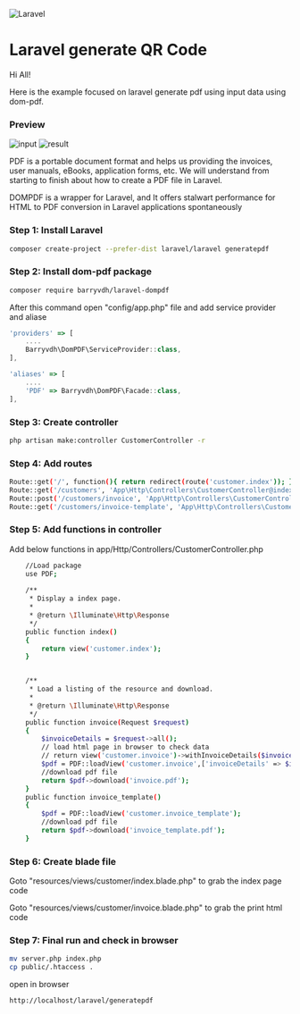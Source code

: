 ![Laravel](https://raw.githubusercontent.com/laravel/art/master/logo-lockup/5%20SVG/2%20CMYK/1%20Full%20Color/laravel-logolockup-cmyk-red.svg)


# Laravel generate QR Code

Hi All!

Here is the example focused on laravel generate pdf using input data using dom-pdf.

### Preview
![input](https://github.com/kcsrinivasa/laravel-generatepdf/blob/main/output/qrgenerate.jpg?raw=true)
![result](https://github.com/kcsrinivasa/laravel-generatepdf/blob/main/output/scan.jpg?raw=true)

PDF is a portable document format and helps us providing the invoices, user manuals, eBooks, application forms, etc. We will understand from starting to finish about how to create a PDF file in Laravel.

DOMPDF is a wrapper for Laravel, and It offers stalwart performance for HTML to PDF conversion in Laravel applications spontaneously

### Step 1: Install Laravel
```bash
composer create-project --prefer-dist laravel/laravel generatepdf
```

### Step 2: Install dom-pdf package
```bash
composer require barryvdh/laravel-dompdf
```
After this command open "config/app.php" file and add service provider and aliase

```javascript
'providers' => [
    ....
    Barryvdh\DomPDF\ServiceProvider::class,
],

'aliases' => [
    ....
    'PDF' => Barryvdh\DomPDF\Facade::class,
],
```

### Step 3: Create controller
```bash
php artisan make:controller CustomerController -r
```
### Step 4: Add routes
```bash
Route::get('/', function(){ return redirect(route('customer.index')); });
Route::get('/customers', 'App\Http\Controllers\CustomerController@index')->name('customer.index');
Route::post('/customers/invoice', 'App\Http\Controllers\CustomerController@invoice')->name('customer.invoice');
Route::get('/customers/invoice-template', 'App\Http\Controllers\CustomerController@invoice_template')->name('customer.invoice_template');
```
### Step 5: Add functions in controller
Add below functions in app/Http/Controllers/CustomerController.php
```bash
    //Load package
    use PDF;
    
    /**
     * Display a index page.
     *
     * @return \Illuminate\Http\Response
     */
    public function index()
    {
        return view('customer.index');
    }


    /**
     * Load a listing of the resource and download.
     *
     * @return \Illuminate\Http\Response
     */
    public function invoice(Request $request)
    {
        $invoiceDetails = $request->all();
        // load html page in browser to check data
        // return view('customer.invoice')->withInvoiceDetails($invoiceDetails);
        $pdf = PDF::loadView('customer.invoice',['invoiceDetails' => $invoiceDetails]);
        //download pdf file
        return $pdf->download('invoice.pdf');
    }
    public function invoice_template()
    {
        $pdf = PDF::loadView('customer.invoice_template');
        //download pdf file
        return $pdf->download('invoice_template.pdf');
    }
```

### Step 6: Create blade file

Goto "resources/views/customer/index.blade.php" to grab the index page code

Goto "resources/views/customer/invoice.blade.php" to grab the print html code

### Step 7: Final run and check in browser
```bash
mv server.php index.php
cp public/.htaccess .
```
open in browser
```bash
http://localhost/laravel/generatepdf
```